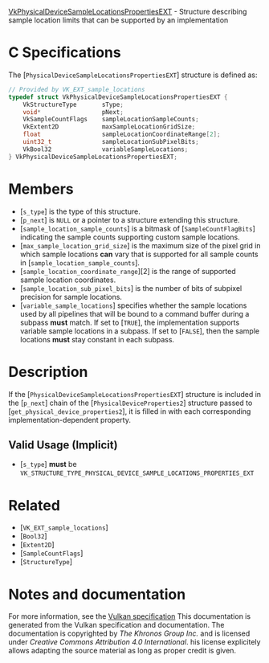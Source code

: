 [VkPhysicalDeviceSampleLocationsPropertiesEXT](https://www.khronos.org/registry/vulkan/specs/1.3-extensions/man/html/VkPhysicalDeviceSampleLocationsPropertiesEXT.html) - Structure describing sample location limits that can be supported by an implementation

# C Specifications
The [`PhysicalDeviceSampleLocationsPropertiesEXT`] structure is defined
as:
```c
// Provided by VK_EXT_sample_locations
typedef struct VkPhysicalDeviceSampleLocationsPropertiesEXT {
    VkStructureType       sType;
    void*                 pNext;
    VkSampleCountFlags    sampleLocationSampleCounts;
    VkExtent2D            maxSampleLocationGridSize;
    float                 sampleLocationCoordinateRange[2];
    uint32_t              sampleLocationSubPixelBits;
    VkBool32              variableSampleLocations;
} VkPhysicalDeviceSampleLocationsPropertiesEXT;
```

# Members
- [`s_type`] is the type of this structure.
- [`p_next`] is `NULL` or a pointer to a structure extending this structure.
- [`sample_location_sample_counts`] is a bitmask of [`SampleCountFlagBits`] indicating the sample counts supporting custom sample locations.
- [`max_sample_location_grid_size`] is the maximum size of the pixel grid in which sample locations  **can**  vary that is supported for all sample counts in [`sample_location_sample_counts`].
- [`sample_location_coordinate_range`][2] is the range of supported sample location coordinates.
- [`sample_location_sub_pixel_bits`] is the number of bits of subpixel precision for sample locations.
- [`variable_sample_locations`] specifies whether the sample locations used by all pipelines that will be bound to a command buffer during a subpass  **must**  match. If set to [`TRUE`], the implementation supports variable sample locations in a subpass. If set to [`FALSE`], then the sample locations  **must**  stay constant in each subpass.

# Description
If the [`PhysicalDeviceSampleLocationsPropertiesEXT`] structure is included in the [`p_next`] chain of the
[`PhysicalDeviceProperties2`] structure passed to
[`get_physical_device_properties2`], it is filled in with each
corresponding implementation-dependent property.
## Valid Usage (Implicit)
-  [`s_type`] **must**  be `VK_STRUCTURE_TYPE_PHYSICAL_DEVICE_SAMPLE_LOCATIONS_PROPERTIES_EXT`

# Related
- [`VK_EXT_sample_locations`]
- [`Bool32`]
- [`Extent2D`]
- [`SampleCountFlags`]
- [`StructureType`]

# Notes and documentation
For more information, see the [Vulkan specification](https://www.khronos.org/registry/vulkan/specs/1.3-extensions/html/vkspec.html)
This documentation is generated from the Vulkan specification and documentation.
The documentation is copyrighted by *The Khronos Group Inc.* and is licensed under *Creative Commons Attribution 4.0 International*.
his license explicitely allows adapting the source material as long as proper credit is given.
        